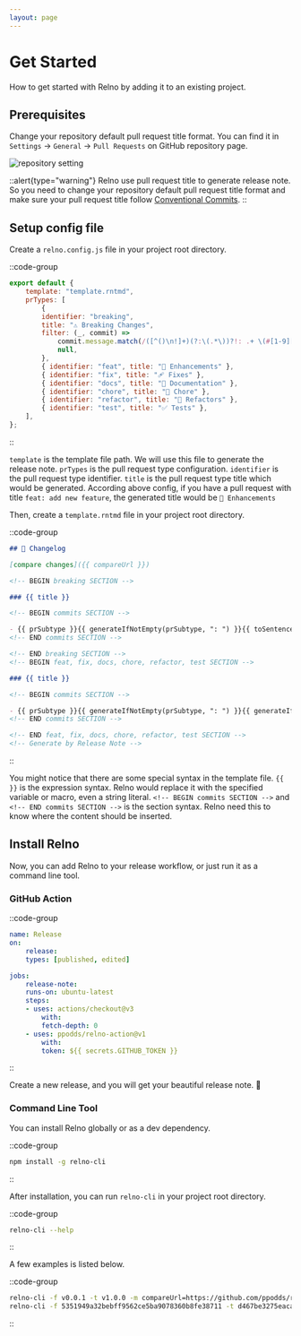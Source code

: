 ```yaml
---
layout: page
---
```


# Get Started

How to get started with Relno by adding it to an existing project.

## Prerequisites

Change your repository default pull request title format. You can find it in `Settings` -> `General` -> `Pull Requests` on GitHub repository page.

![repository setting](pr-default-message.png)

::alert{type="warning"}
Relno use pull request title to generate release note. So you need to change your repository default pull request title format and make sure your pull request title follow [Conventional Commits](https://www.conventionalcommits.org/en/v1.0.0/).
::

## Setup config file

Create a `relno.config.js` file in your project root directory.

::code-group
```javascript [JavaScript]
export default {
    template: "template.rntmd",
    prTypes: [
        {
        identifier: "breaking",
        title: "⚠️ Breaking Changes",
        filter: (_, commit) =>
            commit.message.match(/([^()\n!]+)(?:\(.*\))?!: .+ \(#[1-9][0-9]*\)/) !==
            null,
        },
        { identifier: "feat", title: "🚀 Enhancements" },
        { identifier: "fix", title: "🩹 Fixes" },
        { identifier: "docs", title: "📖 Documentation" },
        { identifier: "chore", title: "🏡 Chore" },
        { identifier: "refactor", title: "💅 Refactors" },
        { identifier: "test", title: "✅ Tests" },
    ],
};
```
::

`template` is the template file path. We will use this file to generate the release note. `prTypes` is the pull request type configuration. `identifier` is the pull request type identifier. `title` is the pull request type title which would be generated. According above config, if you have a pull request with title `feat: add new feature`, the generated title would be `🚀 Enhancements`

Then, create a `template.rntmd` file in your project root directory.

::code-group
```markdown [Markdown]
## 📝 Changelog

[compare changes]({{ compareUrl }})

<!-- BEGIN breaking SECTION -->

### {{ title }}

<!-- BEGIN commits SECTION -->

- {{ prSubtype }}{{ generateIfNotEmpty(prSubtype, ": ") }}{{ toSentence(message) }} (#{{ prNumber }})
<!-- END commits SECTION -->

<!-- END breaking SECTION -->
<!-- BEGIN feat, fix, docs, chore, refactor, test SECTION -->

### {{ title }}

<!-- BEGIN commits SECTION -->

- {{ prSubtype }}{{ generateIfNotEmpty(prSubtype, ": ") }}{{ generateIf(prBreaking, "⚠️ ") }}{{ toSentence(message) }} (#{{ prNumber }})
<!-- END commits SECTION -->

<!-- END feat, fix, docs, chore, refactor, test SECTION -->
<!-- Generate by Release Note -->
```
::

You might notice that there are some special syntax in the template file. `{{ }}` is the expression syntax. Relno would replace it with the specified variable or macro, even a string literal. `<!-- BEGIN commits SECTION -->` and `<!-- END commits SECTION -->` is the section syntax. Relno need this to know where the content should be inserted.

## Install Relno

Now, you can add Relno to your release workflow, or just run it as a command line tool.

### GitHub Action

::code-group
```yaml [YAML]
name: Release
on:
    release:
    types: [published, edited]

jobs:
    release-note:
    runs-on: ubuntu-latest
    steps:
    - uses: actions/checkout@v3
        with:
        fetch-depth: 0
    - uses: ppodds/relno-action@v1
        with:
        token: ${{ secrets.GITHUB_TOKEN }}
```
::

Create a new release, and you will get your beautiful release note. 🚀

### Command Line Tool

You can install Relno globally or as a dev dependency.

::code-group
```bash [BASH]
npm install -g relno-cli
```
::

After installation, you can run `relno-cli` in your project root directory.

::code-group
```bash [BASH]
relno-cli --help
```
::

A few examples is listed below.

::code-group
```bash [BASH]
relno-cli -f v0.0.1 -t v1.0.0 -m compareUrl=https://github.com/ppodds/relno/compare/v0.0.1...v1.0.0
relno-cli -f 5351949a32bebff9562ce5ba9078360b8fe38711 -t d467be3275eaca3639a1b6825b705cfc83fe072d
```
::